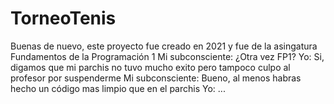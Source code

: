 # TorneoTenis
Buenas de nuevo, este proyecto fue creado en 2021 y fue de la asingatura Fundamentos de la Programación 1
Mi subconsciente: ¿Otra vez FP1? 
Yo: Si, digamos que mi parchis no tuvo mucho exito pero tampoco culpo al profesor por suspenderme
Mi subconsciente: Bueno, al menos habras hecho un código mas limpio que en el parchis
Yo: ...

